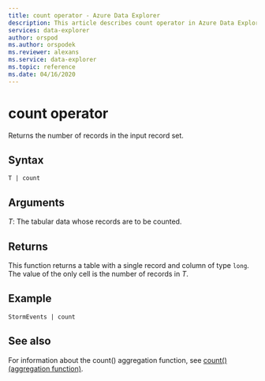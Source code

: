 ```yaml
---
title: count operator - Azure Data Explorer
description: This article describes count operator in Azure Data Explorer.
services: data-explorer
author: orspod
ms.author: orspodek
ms.reviewer: alexans
ms.service: data-explorer
ms.topic: reference
ms.date: 04/16/2020
---
```

# count operator

Returns the number of records in the input record set.

## Syntax

`T | count`

## Arguments

*T*: The tabular data whose records are to be counted.

## Returns

This function returns a table with a single record and column of type
`long`. The value of the only cell is the number of records in *T*. 

## Example

<!-- csl: https://help.apl.windows.net/Samples -->
```apl
StormEvents | count
```

## See also

For information about the count() aggregation function, see [count() (aggregation function)](count-aggfunction.md).
